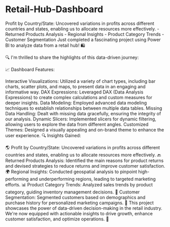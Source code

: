 # Retail-Hub-Dashboard
Profit by Country/State: Uncovered variations in profits across different countries and states, enabling us to allocate resources more effectively. - Returned Products Analysis - Regional Insights - Product Category Trends - Customer Segmentation
Just completed a fascinating project using Power BI to analyze data from a retail hub! 🛍️

🔍 I'm thrilled to share the highlights of this data-driven journey:

📈 Dashboard Features:

Interactive Visualizations: Utilized a variety of chart types, including bar charts, scatter plots, and maps, to present data in an engaging and informative way.
DAX Expressions: Leveraged DAX (Data Analysis Expressions) to create complex calculations and custom measures for deeper insights.
Data Modeling: Employed advanced data modeling techniques to establish relationships between multiple data tables.
Missing Data Handling: Dealt with missing data gracefully, ensuring the integrity of our analysis.
Dynamic Slicers: Implemented slicers for dynamic filtering, allowing users to explore the data from different angles.
Customized Themes: Designed a visually appealing and on-brand theme to enhance the user experience.
🔍 Insights Gained:

🌎 Profit by Country/State: Uncovered variations in profits across different countries and states, enabling us to allocate resources more effectively.
🔙 Returned Products Analysis: Identified the main reasons for product returns and devised strategies to reduce returns and improve customer satisfaction.
🌍 Regional Insights: Conducted geospatial analysis to pinpoint high-performing and underperforming regions, leading to targeted marketing efforts.
📊 Product Category Trends: Analyzed sales trends by product category, guiding inventory management decisions.
🎯 Customer Segmentation: Segmented customers based on demographics and purchase history for personalized marketing campaigns.
🚀 This project showcases the power of data-driven decision-making in the retail industry. We're now equipped with actionable insights to drive growth, enhance customer satisfaction, and optimize operations. 🌟
